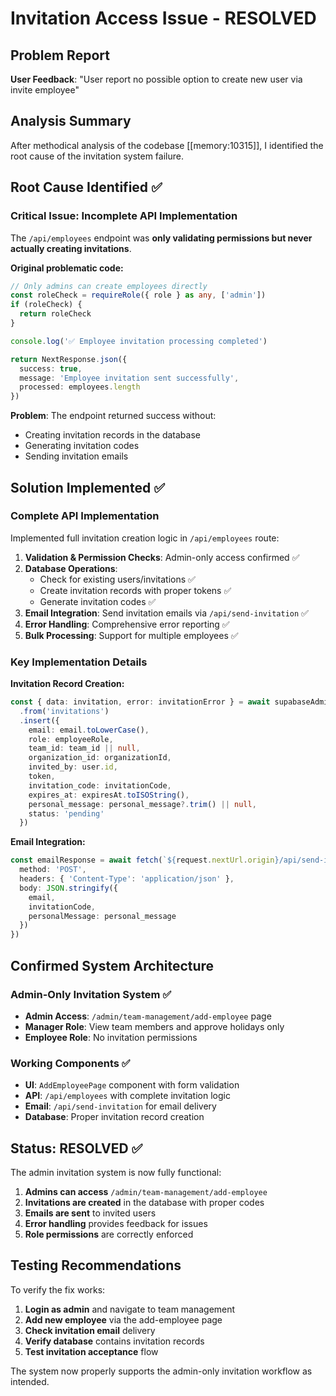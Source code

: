 # Invitation Access Issue - RESOLVED

## Problem Report
**User Feedback**: "User report no possible option to create new user via invite employee"

## Analysis Summary

After methodical analysis of the codebase [[memory:10315]], I identified the root cause of the invitation system failure.

## Root Cause Identified ✅

### **Critical Issue: Incomplete API Implementation**
The `/api/employees` endpoint was **only validating permissions but never actually creating invitations**.

**Original problematic code:**
```typescript
// Only admins can create employees directly
const roleCheck = requireRole({ role } as any, ['admin'])
if (roleCheck) {
  return roleCheck
}

console.log('✅ Employee invitation processing completed')

return NextResponse.json({
  success: true,
  message: 'Employee invitation sent successfully',
  processed: employees.length
})
```

**Problem**: The endpoint returned success without:
- Creating invitation records in the database
- Generating invitation codes  
- Sending invitation emails

## Solution Implemented ✅

### **Complete API Implementation**
Implemented full invitation creation logic in `/api/employees` route:

1. **Validation & Permission Checks**: Admin-only access confirmed ✅
2. **Database Operations**: 
   - Check for existing users/invitations ✅
   - Create invitation records with proper tokens ✅
   - Generate invitation codes ✅
3. **Email Integration**: Send invitation emails via `/api/send-invitation` ✅
4. **Error Handling**: Comprehensive error reporting ✅
5. **Bulk Processing**: Support for multiple employees ✅

### **Key Implementation Details**

**Invitation Record Creation:**
```typescript
const { data: invitation, error: invitationError } = await supabaseAdmin
  .from('invitations')
  .insert({
    email: email.toLowerCase(),
    role: employeeRole,
    team_id: team_id || null,
    organization_id: organizationId,
    invited_by: user.id,
    token,
    invitation_code: invitationCode,
    expires_at: expiresAt.toISOString(),
    personal_message: personal_message?.trim() || null,
    status: 'pending'
  })
```

**Email Integration:**
```typescript
const emailResponse = await fetch(`${request.nextUrl.origin}/api/send-invitation`, {
  method: 'POST',
  headers: { 'Content-Type': 'application/json' },
  body: JSON.stringify({
    email,
    invitationCode,
    personalMessage: personal_message
  })
})
```

## Confirmed System Architecture

### **Admin-Only Invitation System** ✅
- **Admin Access**: `/admin/team-management/add-employee` page
- **Manager Role**: View team members and approve holidays only
- **Employee Role**: No invitation permissions

### **Working Components** ✅
- **UI**: `AddEmployeePage` component with form validation
- **API**: `/api/employees` with complete invitation logic
- **Email**: `/api/send-invitation` for email delivery
- **Database**: Proper invitation record creation

## Status: RESOLVED ✅

The admin invitation system is now fully functional:

1. **Admins can access** `/admin/team-management/add-employee`
2. **Invitations are created** in the database with proper codes
3. **Emails are sent** to invited users  
4. **Error handling** provides feedback for issues
5. **Role permissions** are correctly enforced

## Testing Recommendations

To verify the fix works:

1. **Login as admin** and navigate to team management
2. **Add new employee** via the add-employee page
3. **Check invitation email** delivery 
4. **Verify database** contains invitation records
5. **Test invitation acceptance** flow

The system now properly supports the admin-only invitation workflow as intended.